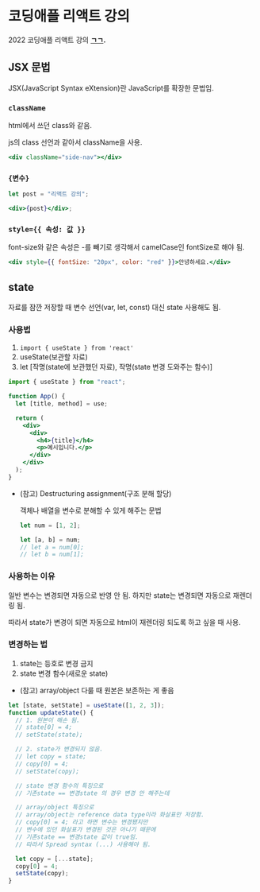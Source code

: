 # 코딩애플 리액트 강의

2022 코딩애플 리액트 강의 **[ㄱㄱ](https://www.youtube.com/playlist?list=PLfLgtT94nNq0qTRunX9OEmUzQv4lI4pnP).**

## JSX 문법

JSX(JavaScript Syntax eXtension)란 JavaScript를 확장한 문법임.

### `className`

html에서 쓰던 class와 같음.

js의 class 선언과 같아서 className을 사용.

```jsx
<div className="side-nav"></div>
```

### `{변수}`

```jsx
let post = "리액트 강의";

<div>{post}</div>;
```

### `style={{ 속성: 값 }}`

font-size와 같은 속성은 -를 빼기로 생각해서 camelCase인 fontSize로 해야 됨.

```jsx
<div style={{ fontSize: "20px", color: "red" }}>안녕하세요.</div>
```

## state

자료를 잠깐 저장할 때 변수 선언(var, let, const) 대신 state 사용해도 됨.

### 사용법

1. `import { useState } from 'react'`
2. useState(보관할 자료)
3. let [작명(state에 보관했던 자료), 작명(state 변경 도와주는 함수)]

```jsx
import { useState } from "react";

function App() {
  let [title, method] = use;

  return (
    <div>
      <div>
        <h4>{title}</h4>
        <p>예시입니다.</p>
      </div>
    </div>
  );
}
```

- (참고) Destructuring assignment(구조 분해 할당)

  객체나 배열을 변수로 분해할 수 있게 해주는 문법

  ```jsx
  let num = [1, 2];

  let [a, b] = num;
  // let a = num[0];
  // let b = num[1];
  ```

### 사용하는 이유

일반 변수는 변경되면 자동으로 반영 안 됨. 하지만 state는 변경되면 자동으로 재렌더링 됨.

따라서 state가 변경이 되면 자동으로 html이 재렌더링 되도록 하고 싶을 때 사용.

### 변경하는 법

1. state는 등호로 변경 금지
2. state 변경 함수(새로운 state)

- (참고) array/object 다룰 때 원본은 보존하는 게 좋음

```jsx
let [state, setState] = useState([1, 2, 3]);
function updateState() {
  // 1. 원본이 해손 됨.
  // state[0] = 4;
  // setState(state);

  // 2. state가 변경되지 않음.
  // let copy = state;
  // copy[0] = 4;
  // setState(copy);

  // state 변경 함수의 특징으로
  // 기존state == 변경state 의 경우 변경 안 해주는데

  // array/object 특징으로
  // array/object는 reference data type이라 화살표만 저장함.
  // copy[0] = 4; 라고 하면 변수는 변경됐지만
  // 변수에 있던 화살표가 변경된 것은 아니기 때문에
  // 기존state == 변경state 값이 true임.
  // 따라서 Spread syntax (...) 사용해야 됨.

  let copy = [...state];
  copy[0] = 4;
  setState(copy);
}
```
